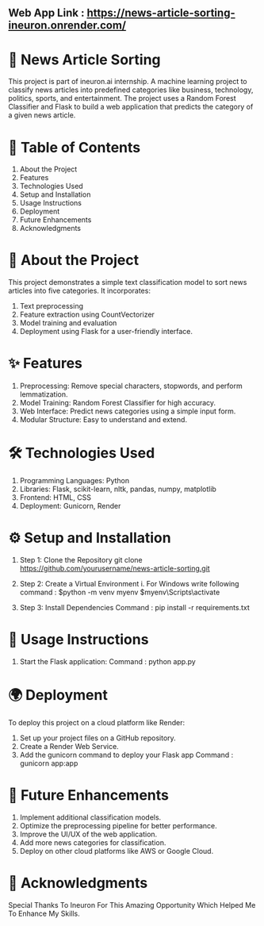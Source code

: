 ## Web App Link : https://news-article-sorting-ineuron.onrender.com/
# 📰 News Article Sorting
This project is part of ineuron.ai internship. 
A machine learning project to classify news articles into predefined categories like business, 
technology, politics, sports, and entertainment. The project uses a Random Forest Classifier 
and Flask to build a web application that predicts the category of a given news article.
# 📜 Table of Contents
1. About the Project
2. Features
3. Technologies Used
4. Setup and Installation
5. Usage Instructions
6. Deployment
7. Future Enhancements
8. Acknowledgments
# 🌟 About the Project
This project demonstrates a simple text classification model to sort news articles into five categories.
It incorporates:
1. Text preprocessing
2. Feature extraction using CountVectorizer 
3. Model training and evaluation
4. Deployment using Flask for a user-friendly interface.
# ✨ Features
1. Preprocessing: Remove special characters, stopwords, and perform lemmatization.
2. Model Training: Random Forest Classifier for high accuracy.
3. Web Interface: Predict news categories using a simple input form.
4. Modular Structure: Easy to understand and extend.
# 🛠️ Technologies Used
1. Programming Languages: 
Python
2. Libraries:
Flask, scikit-learn, nltk, pandas, numpy, matplotlib
3. Frontend: 
HTML, CSS
4. Deployment: 
Gunicorn, Render
# ⚙️ Setup and Installation
1. Step 1: Clone the Repository
 git clone https://github.com/yourusername/news-article-sorting.git

2. Step 2: Create a Virtual Environment
  i. For Windows write following command :
      $python -m venv myenv
      $myenv\Scripts\activate
3. Step 3: Install Dependencies
  Command : pip install -r requirements.txt
# 🚀 Usage Instructions
1. Start the Flask application:
  Command : python app.py
# 🌍 Deployment
To deploy this project on a cloud platform like Render:
1. Set up your project files on a GitHub repository.
2. Create a Render Web Service.
3. Add the gunicorn command to deploy your Flask app
  Command : gunicorn app:app
# 🚧 Future Enhancements
1. Implement additional classification models.
2. Optimize the preprocessing pipeline for better performance.
3. Improve the UI/UX of the web application.
4. Add more news categories for classification.
5. Deploy on other cloud platforms like AWS or Google Cloud.
# 🙏 Acknowledgments
Special Thanks To Ineuron For This Amazing Opportunity Which Helped Me To Enhance My Skills.
